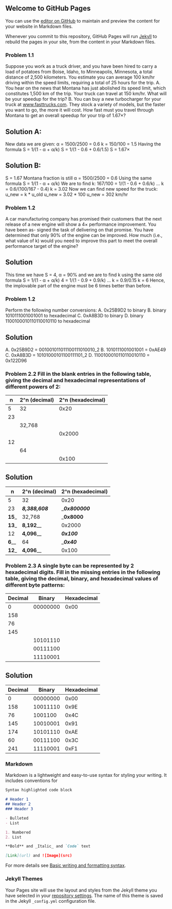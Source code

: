 ## Welcome to GitHub Pages

You can use the [editor on GitHub](https://github.com/ExpandingShapes/CS-APP/edit/gh-pages/index.md) to maintain and preview the content for your website in Markdown files.

Whenever you commit to this repository, GitHub Pages will run [Jekyll](https://jekyllrb.com/) to rebuild the pages in your site, from the content in your Markdown files.
### Problem 1.1
Suppose you work as a truck driver, and you have been hired to carry a load of
potatoes from Boise, Idaho, to Minneapolis, Minnesota, a total distance of 2,500
kilometers. You estimate you can average 100 km/hr driving within the speed
limits, requiring a total of 25 hours for the trip.
A. You hear on the news that Montana has just abolished its speed limit, which
constitutes 1,500 km of the trip. Your truck can travel at 150 km/hr. What
will be your speedup for the trip?
B. You can buy a new turbocharger for your truck at www.fasttrucks.com. They
stock a variety of models, but the faster you want to go, the more it will cost.
How fast must you travel through Montana to get an overall speedup for
your trip of 1.67×?

## Solution A:
New data we are given:
α = 1500/2500 = 0.6
k = 150/100 = 1.5
Having the formula
S = 1/(1 - α + α/k)
S = 1/(1 - 0.6 + 0.6/1.5)
S = 1.67×

## Solution B:
S = 1.67
Montana fraction is still 
α = 1500/2500 = 0.6
Using the same formula
S = 1/(1 - α + α/k)
We are to find k:
167/100 = 1/(1 - 0.6 + 0.6/k)
...
k = 0.6/(100/167 - 0.4)
k = 3.02
Now we can find new speed for the truck:
u_new = k * u_old
u_new = 3.02 * 100
u_new = 302 km/hr

### Problem 1.2
A car manufacturing company has promised their customers that the next release
of a new engine will show a 4× performance improvement. You have been as-
signed the task of delivering on that promise. You have determined that only 90%
of the engine can be improved. How much (i.e., what value of k) would you need
to improve this part to meet the overall performance target of the engine?

## Solution
This time we have S = 4, α = 90% and we are to find k using the same old formula
S = 1/(1 - α + α/k)
4 = 1/(1 - 0.9 + 0.9/k)
...
k = 0.9/0.15
k = 6
Hence, the implovable part of the engine must be 6 times better than before.

### Problem 1.2
Perform the following number conversions:
A. 0x25B9D2 to binary
B. binary 1010111001001001 to hexadecimal
C. 0xA8B3D to binary
D. binary 1100100010110110010110 to hexadecimal

## Solution
A. 0x25B9D2 = 001001011011100111010010_2
B. 1010111001001001 = 0xAE49
C. 0xA8B3D = 10101000101100111101_2
D. 1100100010110110010110 = 0x122D96

### Problem 2.2 Fill in the blank entries in the following table, giving the decimal and hexadecimal representations of different powers of 2:
|        n          |   2^n (decimal)   | 2^n (hexadecimal) |
| ----------------- | ----------------- | ----------------- |
|        5          |         32        |        0x20       |
|        23         |                   |                   |
|                   |      32,768       |                   |
|                   |                   |       0x2000      |
|        12         |                   |                   |
|                   |         64        |                   |
|                   |                   |       0x100       |

## Solution
|        n          |   2^n (decimal)   | 2^n (hexadecimal) |
| ----------------- | ----------------- | ----------------- |
|        5          |         32        |        0x20       |
|        23         |_____8,388,608_____|______0x800000_____|
|________15_________|      32,768       |_______0x8000______|
|________13_________|______8,192________|       0x2000      |
|        12         |______4,096________|_______0x100_______|
|________6__________|         64        |________0x40_______|
|________12_________|______4,096________|       0x100       |


### Problem 2.3 A single byte can be represented by 2 hexadecimal digits. Fill in the missing entries in the following table, giving the decimal, binary, and hexadecimal values of different byte patterns:
|        Decimal    |   Binary          |   Hexadecimal     |
| ----------------- | ----------------- | ----------------- |
|        0          |       00000000    |        0x00       |
|        158        |                   |                   |
|        76         |                   |                   |
|       145         |                   |                   |
|                   |         10101110  |                   |
|                   |         00111100  |                   |
|                   |      11110001     |                   |

## Solution
|        Decimal    |   Binary          |   Hexadecimal     |
| ----------------- | ----------------- | ----------------- |
|        0          |      00000000     |        0x00       |
|        158        |      10011110     |        0x9E       |
|        76         |      1001100      |        0x4C       |
|       145         |  10010001         |        0x91       |
|       174         |         10101110  |        0xAE       |
|       60          |         00111100  |        0x3C       |
|       241         |      11110001     |        0xF1       |
### Markdown

Markdown is a lightweight and easy-to-use syntax for styling your writing. It includes conventions for

```markdown
Syntax highlighted code block

# Header 1
## Header 2
### Header 3

- Bulleted
- List

1. Numbered
2. List

**Bold** and _Italic_ and `Code` text

[Link](url) and ![Image](src)
```

For more details see [Basic writing and formatting syntax](https://docs.github.com/en/github/writing-on-github/getting-started-with-writing-and-formatting-on-github/basic-writing-and-formatting-syntax).

### Jekyll Themes

Your Pages site will use the layout and styles from the Jekyll theme you have selected in your [repository settings](https://github.com/ExpandingShapes/CS-APP/settings/pages). The name of this theme is saved in the Jekyll `_config.yml` configuration file.
